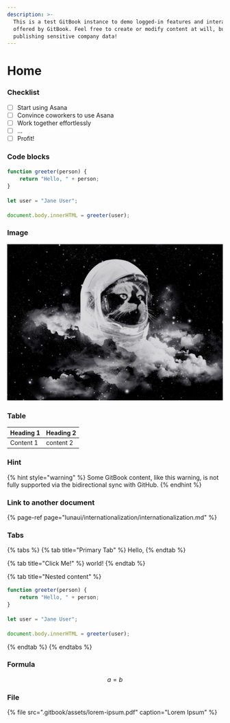 ```yaml
---
description: >-
  This is a test GitBook instance to demo logged-in features and interactions
  offered by GitBook. Feel free to create or modify content at will, but avoid
  publishing sensitive company data!
---
```


# Home

### Checklist

* [ ] Start using Asana
* [ ] Convince coworkers to use Asana
* [ ] Work together effortlessly
* [ ] ...
* [ ] Profit!

### Code blocks

```javascript
function greeter(person) {
    return "Hello, " + person;
}

let user = "Jane User";

document.body.innerHTML = greeter(user);
```

### Image

![In space, no one can hear you meow.](.gitbook/assets/image.png)

### Table

| Heading 1 | Heading 2 |
| :--- | :--- |
| Content 1 | content 2 |

### Hint

{% hint style="warning" %}
Some GitBook content, like this warning, is not fully supported via the bidirectional sync with GitHub.
{% endhint %}

### Link to another document

{% page-ref page="lunaui/internationalization/internationalization.md" %}

### Tabs

{% tabs %}
{% tab title="Primary Tab" %}
Hello, 
{% endtab %}

{% tab title="Click Me!" %}
world!
{% endtab %}

{% tab title="Nested content" %}
```javascript
function greeter(person) {
    return "Hello, " + person;
}

let user = "Jane User";

document.body.innerHTML = greeter(user);
```
{% endtab %}
{% endtabs %}

### Formula

$$
a = b
$$

### File

{% file src=".gitbook/assets/lorem-ipsum.pdf" caption="Lorem Ipsum" %}


